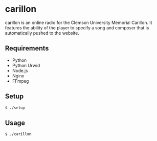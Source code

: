 carillon
========

carillon is an online radio for the Clemson University Memorial Carillon. It features the ability of the player to specify a song and composer that is automatically pushed to the website.


Requirements
------------

* Python
* Python Urwid
* Node.js
* Nginx
* FFmpeg


Setup
-----

```bash
$ ./setup
```


Usage
-----

```bash
$ ./carillon
```

